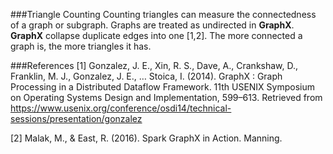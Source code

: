 ###Triangle Counting
Counting triangles can measure the connectedness of a graph or subgraph. Graphs are treated as undirected in **GraphX**. **GraphX** collapse duplicate edges into one [1,2]. The more connected a graph is, the more triangles it has. 

###References
[1] Gonzalez, J. E., Xin, R. S., Dave, A., Crankshaw, D., Franklin, M. J., Gonzalez, J. E., … Stoica, I. (2014). GraphX : Graph Processing in a Distributed Dataflow Framework. 11th USENIX Symposium on Operating Systems Design and Implementation, 599–613. Retrieved from https://www.usenix.org/conference/osdi14/technical-sessions/presentation/gonzalez

[2] Malak, M., & East, R. (2016). Spark GraphX in Action. Manning.